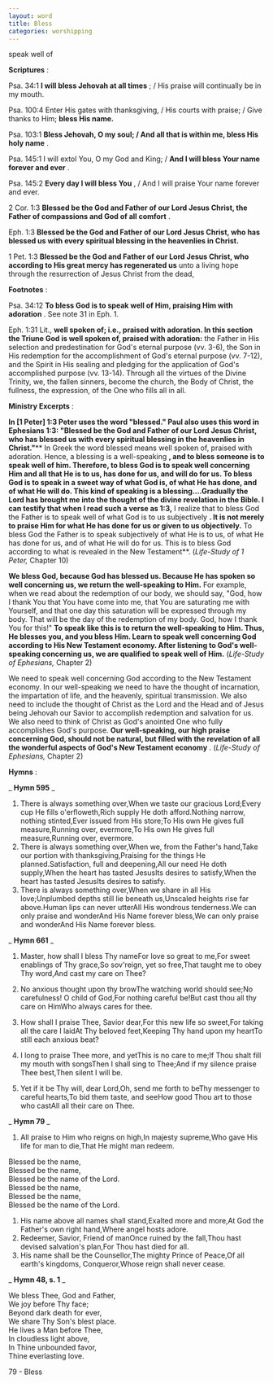 ```yaml
---
layout: word
title: Bless
categories: worshipping
---
```


speak well of

**Scriptures** :

Psa. 34:1 **I will bless Jehovah at all times** ; / His praise will continually be in my mouth.

Psa. 100:4 Enter His gates with thanksgiving, / His courts with praise; / Give thanks to Him; **bless His name.**

Psa. 103:1 **Bless Jehovah, O my soul; / And all that is within me, bless His holy name** .

Psa. 145:1 I will extol You, O my God and King; / **And I will bless Your name forever and ever** .

Psa. 145:2 **Every day I will bless You** , / And I will praise Your name forever and ever.

2 Cor. 1:3 **Blessed be the God and Father of our Lord Jesus Christ, the Father of compassions and God of all comfort** .

Eph. 1:3 **Blessed be the God and Father of our Lord Jesus Christ, who has blessed us with every spiritual blessing in the heavenlies in Christ.**

1 Pet. 1:3 **Blessed be the God and Father of our Lord Jesus Christ, who according to His great mercy has regenerated us** unto a living hope through the resurrection of Jesus Christ from the dead,

**Footnotes** :

Psa. 34:12 **To bless God is to speak well of Him, praising Him with adoration** . See note 31 in Eph. 1.

Eph. 1:31 Lit., **well spoken of; i.e., praised with adoration. In this section the Triune God is well spoken of, praised with adoration:** the Father in His selection and predestination for God's eternal purpose (vv. 3-6), the Son in His redemption for the accomplishment of God's eternal purpose (vv. 7-12), and the Spirit in His sealing and pledging for the application of God's accomplished purpose (vv. 13-14). Through all the virtues of the Divine Trinity, we, the fallen sinners, become the church, the Body of Christ, the fullness, the expression, of the One who fills all in all.

**Ministry Excerpts** :

**In [1 Peter] 1:3 Peter uses the word "blessed." Paul also uses this word in Ephesians 1:3: "Blessed be the God and Father of our Lord Jesus Christ, who has blessed us with every spiritual blessing in the heavenlies in Christ."**** In Greek the word blessed means well spoken of, praised with adoration. Hence, a blessing is a well-speaking **, and to bless someone is to speak well of him. Therefore, to bless God is to speak well concerning Him and all that He is to us, has done for us, and will do for us. To bless God is to speak in a sweet way of what God is, of what He has done, and of what He will do. This kind of speaking is a blessing….Gradually the Lord has brought me into the thought of the divine revelation in the Bible. I can testify that when I read such a verse as 1:3,** I realize that to bless God the Father is to speak well of what God is to us subjectively **. It is not merely to praise Him for what He has done for us or given to us objectively.** To bless God the Father is to speak subjectively of what He is to us, of what He has done for us, and of what He will do for us. This is to bless God according to what is revealed in the New Testament**. (_Life-Study of 1 Peter,_ Chapter 10)

**We bless God, because God has blessed us. Because He has spoken so well concerning us, we return the well-speaking to Him.** For example, when we read about the redemption of our body, we should say, "God, how I thank You that You have come into me, that You are saturating me with Yourself, and that one day this saturation will be expressed through my body. That will be the day of the redemption of my body. God, how I thank You for this!" **To speak like this is to return the well-speaking to Him. Thus, He blesses you, and you bless Him. Learn to speak well concerning God according to His New Testament economy. After listening to God's well-speaking concerning us, we are qualified to speak well of Him.** (_Life-Study of Ephesians,_ Chapter 2)

We need to speak well concerning God according to the New Testament economy. In our well-speaking we need to have the thought of incarnation, the impartation of life, and the heavenly, spiritual transmission. We also need to include the thought of Christ as the Lord and the Head and of Jesus being Jehovah our Savior to accomplish redemption and salvation for us. We also need to think of Christ as God's anointed One who fully accomplishes God's purpose. **Our well-speaking, our high praise concerning God, should not be natural, but filled with the revelation of all the wonderful aspects of God's New Testament economy** . (_Life-Study of Ephesians,_ Chapter 2)

**Hymns** :

_ **Hymn 595** _

1. There is always something over,When we taste our gracious Lord;Every cup He fills o'erfloweth,Rich supply He doth afford.Nothing narrow, nothing stinted,Ever issued from His store;To His own He gives full measure,Running over, evermore,To His own He gives full measure,Running over, evermore.
2. There is always something over,When we, from the Father's hand,Take our portion with thanksgiving,Praising for the things He planned.Satisfaction, full and deepening,All our need He doth supply,When the heart has tasted JesusIts desires to satisfy,When the heart has tasted JesusIts desires to satisfy.
3. There is always something over,When we share in all His love;Unplumbed depths still lie beneath us,Unscaled heights rise far above.Human lips can never utterAll His wondrous tenderness.We can only praise and wonderAnd His Name forever bless,We can only praise and wonderAnd His Name forever bless.

_ **Hymn 661** _

1. Master, how shall I bless Thy nameFor love so great to me,For sweet enablings of Thy grace,So sov'reign, yet so free,That taught me to obey Thy word,And cast my care on Thee?
2. No anxious thought upon thy browThe watching world should see;No carefulness! O child of God,For nothing careful be!But cast thou all thy care on HimWho always cares for thee.
3. How shall I praise Thee, Savior dear,For this new life so sweet,For taking all the care I laidAt Thy beloved feet,Keeping Thy hand upon my heartTo still each anxious beat?

1. I long to praise Thee more, and yetThis is no care to me;If Thou shalt fill my mouth with songsThen I shall sing to Thee;And if my silence praise Thee best,Then silent I will be.
2. Yet if it be Thy will, dear Lord,Oh, send me forth to beThy messenger to careful hearts,To bid them taste, and seeHow good Thou art to those who castAll all their care on Thee.

_ **Hymn 79** _

1. All praise to Him who reigns on high,In majesty supreme,Who gave His life for man to die,That He might man redeem.

Blessed be the name,  
Blessed be the name,  
Blessed be the name of the Lord.  
Blessed be the name,  
Blessed be the name,  
Blessed be the name of the Lord.

1. His name above all names shall stand,Exalted more and more,At God the Father's own right hand,Where angel hosts adore.
2. Redeemer, Savior, Friend of manOnce ruined by the fall,Thou hast devised salvation's plan,For Thou hast died for all.
3. His name shall be the Counsellor,The mighty Prince of Peace,Of all earth's kingdoms, Conqueror,Whose reign shall never cease.

_ **Hymn 48, s. 1** _

We bless Thee, God and Father,  
We joy before Thy face;  
Beyond dark death for ever,  
We share Thy Son's blest place.  
He lives a Man before Thee,  
In cloudless light above,  
In Thine unbounded favor,  
Thine everlasting love.

79 - Bless
